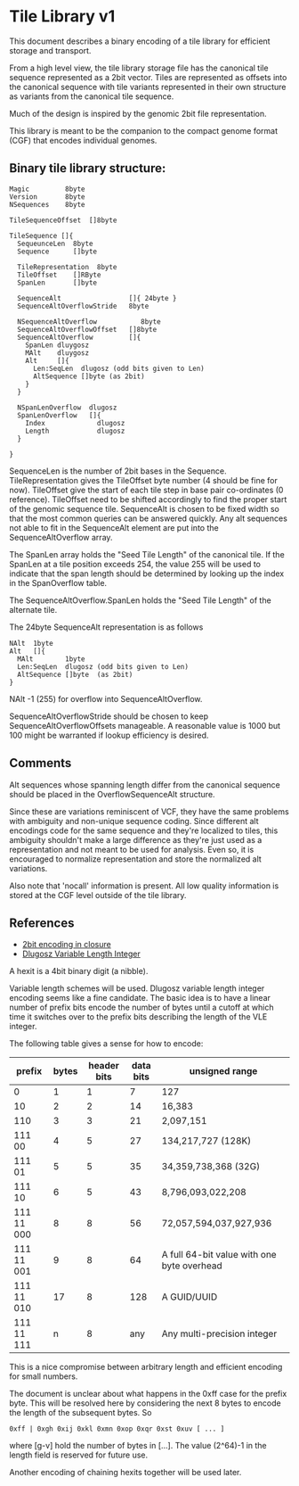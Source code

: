Tile Library v1
====

This document describes a binary encoding of a tile library
for efficient storage and transport.

From a high level view, the tile library storage file has
the canonical tile sequence represented as a 2bit vector.
Tiles are represented as offsets into the canonical sequence
with tile variants represented in their own structure
as variants from the canonical tile sequence.

Much of the design is inspired by the genomic 2bit
file representation.

This library is meant to be the companion to the compact
genome format (CGF) that encodes individual genomes.

Binary tile library structure:
----

```
Magic         8byte
Version       8byte
NSequences    8byte

TileSequenceOffset  []8byte

TileSequence []{
  SequeunceLen  8byte
  Sequence      []byte

  TileRepresentation  8byte
  TileOffset    []RByte
  SpanLen       []byte

  SequenceAlt                 []{ 24byte }
  SequenceAltOverflowStride   8byte

  NSequenceAltOverflow           8byte
  SequenceAltOverflowOffset   []8byte
  SequenceAltOverflow         []{
    SpanLen dluygosz
    MAlt    dluygosz
    Alt     []{
      Len:SeqLen  dlugosz (odd bits given to Len)
      AltSequence []byte (as 2bit)
    }
  }

  NSpanLenOverflow  dlugosz
  SpanLenOverflow   []{
    Index             dlugosz
    Length            dlugosz
  }

}
```

SequenceLen is the number of 2bit bases in the Sequence.
TileRepresentation gives the TileOffset byte number (4 should be fine for now).
TileOffset give the start of each tile step in base pair co-ordinates (0 reference).
TileOffset need to be shifted accordingly to find the proper start of the genomic sequence tile.
SequenceAlt is chosen to be fixed width so that the most common queries can be answered quickly.
Any alt sequences not able to fit in the SequenceAlt element are put into the SequenceAltOverflow
array.

The SpanLen array holds the "Seed Tile Length" of the canonical tile.  If the SpanLen at a tile position exceeds 254,
the value 255 will be used to indicate that the span length should be determined by looking
up the index in the SpanOverflow table.

The SequenceAltOverflow.SpanLen holds the "Seed Tile Length" of the alternate tile.

The 24byte SequenceAlt representation is as follows

```
NAlt  1byte
Alt   []{
  MAlt        1byte
  Len:SeqLen  dlugosz (odd bits given to Len)
  AltSequence []byte  (as 2bit)
}
```

NAlt -1 (255) for overflow into SequenceAltOverflow.

SequenceAltOverflowStride should be chosen to keep SequenceAltOverflowOffsets manageable.  A reasonable
value is 1000 but 100 might be warranted if lookup efficiency is desired.


Comments
---

Alt sequences whose spanning length differ from the canonical sequence should be placed in the
OverflowSequenceAlt structure.

Since these are variations reminiscent of VCF, they have the same problems with ambiguity and
non-unique sequence coding.  Since different alt encodings code for the same sequence and they're
localized to tiles, this ambiguity shouldn't make a large difference as they're just used as
a representation and not meant to be used for analysis.  Even so, it is encouraged to normalize
representation and store the normalized alt variations.

Also note that 'nocall' information is present.  All low quality information is stored at the
CGF level outside of the tile library.


References
---


  - [2bit encoding in closure](http://eigenhombre.com/2013/07/06/a-two-bit-decoder/)
  - [Dlugosz Variable Length Integer](http://www.dlugosz.com/ZIP2/VLI.html)

A hexit is a 4bit binary digit (a nibble).

Variable length schemes will be used.  Dlugosz variable length
integer encoding seems like a fine candidate.  The basic idea
is to have a linear number of prefix bits encode the number of
bytes until a cutoff at which time it switches over to the prefix
bits describing the length of the VLE integer.

The following table gives a sense for how to encode:

| prefix | bytes | header bits | data bits | unsigned range |
|---|---|---|---|---|
| 0 | 1 | 1 | 7 | 127 |
| 10 | 2 | 2 | 14 | 16,383 |
| 110 | 3 | 3 | 21 | 2,097,151 |
| 111 00 | 4 | 5 | 27 | 134,217,727 (128K) |
| 111 01 | 5 | 5 | 35 | 34,359,738,368 (32G) |
| 111 10 | 6 | 5 | 43 | 8,796,093,022,208 |
| 111 11 000 | 8 | 8 | 56 | 72,057,594,037,927,936 |
| 111 11 001 |  9 | 8 | 64 | A full 64-bit value with one byte overhead |
| 111 11 010 | 17 | 8 | 128 | A GUID/UUID |
| 111 11 111 |  n | 8 | any | Any multi-precision integer |

This is a nice compromise between arbitrary length and efficient encoding
for small numbers.

The document is unclear about what happens in the 0xff case for the prefix byte.
This will be resolved here by considering the next 8 bytes to encode the length
of the subsequent bytes.  So

    0xff | 0xgh 0xij 0xkl 0xmn 0xop 0xqr 0xst 0xuv [ ... ]

where [g-v] hold the number of bytes in [...].  The value (2^64)-1 in the length
field is reserved for future use.


Another encoding of chaining hexits together will be used later.



